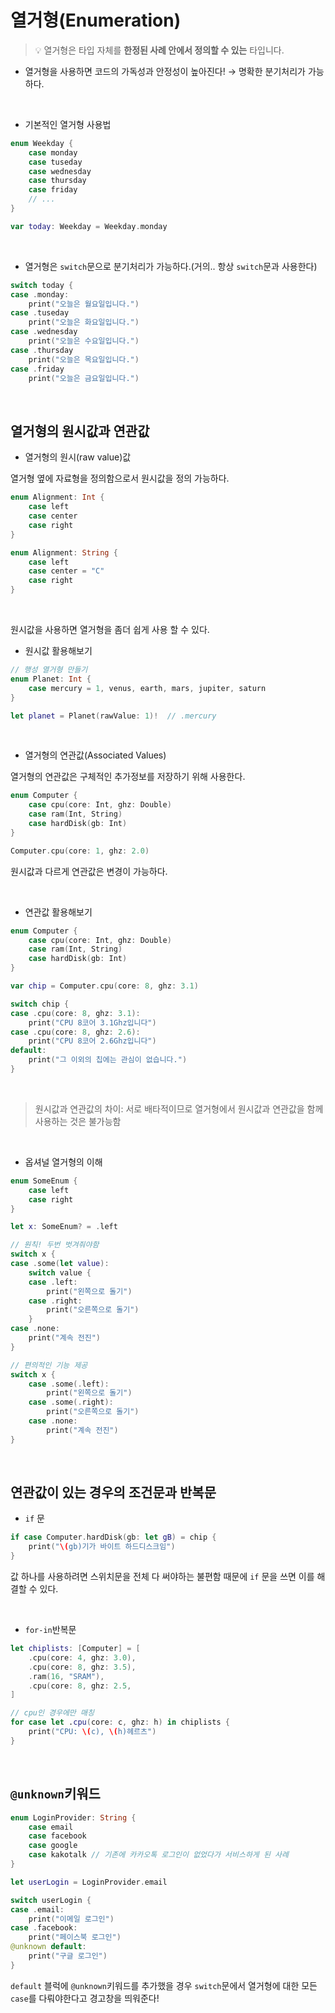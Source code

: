 # 열거형(Enumeration)


> 💡 열거형은 타입 자체를 **한정된 사례 안에서 정의할 수 있는** 타입니다.


- 열거형을 사용하면 코드의 가독성과 안정성이 높아진다!
→ 명확한 분기처리가 가능하다.

<br>

- 기본적인 열거형 사용법

```swift
enum Weekday {
	case monday
	case tuseday
	case wednesday
	case thursday
	case friday
	// ...
}

var today: Weekday = Weekday.monday
```

<br>

- 열거형은 `switch`문으로 분기처리가 가능하다.(거의.. 항상 `switch`문과 사용한다)

```swift
switch today {
case .monday:
	print("오늘은 월요일입니다.")
case .tuseday
	print("오늘은 화요일입니다.")
case .wednesday
	print("오늘은 수요일입니다.")
case .thursday
	print("오늘은 목요일입니다.")
case .friday
	print("오늘은 금요일입니다.")
```

<br>

## 열거형의 원시값과 연관값

- 열거형의 원시(raw value)값

열거형 옆에 자료형을 정의함으로서 원시값을 정의 가능하다.

```swift
enum Alignment: Int {
	case left
	case center
	case right
}

enum Alignment: String {
	case left
	case center = "C"
	case right
}
```

<br>

원시값을 사용하면 열거형을 좀더 쉽게 사용 할 수 있다.

- 원시값 활용해보기

```swift
// 행성 열거형 만들기
enum Planet: Int {
	case mercury = 1, venus, earth, mars, jupiter, saturn
}

let planet = Planet(rawValue: 1)!  // .mercury
```

<br>

- 열거형의 연관값(Associated Values)

열거형의 연관값은 구체적인 추가정보를 저장하기 위해 사용한다.

```swift
enum Computer {
	case cpu(core: Int, ghz: Double)
	case ram(Int, String)
	case hardDisk(gb: Int)
}

Computer.cpu(core: 1, ghz: 2.0)
```

원시값과 다르게 연관값은 변경이 가능하다.

<br>

- 연관값 활용해보기

```swift
enum Computer {
	case cpu(core: Int, ghz: Double)
	case ram(Int, String)
	case hardDisk(gb: Int)
}

var chip = Computer.cpu(core: 8, ghz: 3.1)

switch chip {
case .cpu(core: 8, ghz: 3.1):
	print("CPU 8코어 3.1Ghz입니다")
case .cpu(core: 8, ghz: 2.6):
	print("CPU 8코어 2.6Ghz입니다")
default:
	print("그 이외의 칩에는 관심이 없습니다.")
}
```

<br>

> 원시값과 연관값의 차이: 서로 배타적이므로 열거형에서 원시값과 연관값을 함께 사용하는 것은 불가능함

<br>

- 옵셔널 열거형의 이해

```swift
enum SomeEnum {
	case left
	case right
}

let x: SomeEnum? = .left

// 원칙! 두번 벗겨줘야함
switch x {
case .some(let value):
	switch value {
	case .left:
		print("왼쪽으로 돌기")
	case .right:
		print("오른쪽으로 돌기")
	}
case .none:
	print("계속 전진")
}

// 편의적인 기능 제공
switch x {
	case .some(.left):
		print("왼쪽으로 돌기")
	case .some(.right):
		print("오른쪽으로 돌기")
	case .none:
		print("계속 전진")
}
```

<br>

## 연관값이 있는 경우의 조건문과 반복문


- `if` 문

```swift
if case Computer.hardDisk(gb: let gB) = chip {
	print("\(gb)기가 바이트 하드디스크임")
}
```

값 하나를 사용하려면 스위치문을 전체 다 써야하는 불편함 때문에 `if` 문을 쓰면 이를 해결할 수 있다.

<br>

- `for-in`반복문

```swift
let chiplists: [Computer] = [
	.cpu(core: 4, ghz: 3.0),
	.cpu(core: 8, ghz: 3.5),
	.ram(16, "SRAM"),
	.cpu(core: 8, ghz: 2.5,
]

// cpu인 경우에만 매칭
for case let .cpu(core: c, ghz: h) in chiplists {
	print("CPU: \(c), \(h)헤르츠")
}
```

<br>

## `@unknown`키워드


```swift
enum LoginProvider: String {
	case email
	case facebook
	case google
	case kakotalk // 기존에 카카오톡 로그인이 없었다가 서비스하게 된 사례
}

let userLogin = LoginProvider.email

switch userLogin {
case .email:
	print("이메일 로그인")
case .facebook:
	print("페이스북 로그인")
@unknown default:
	print("구글 로그인")
}
```

`default` 블럭에 `@unknown`키워드를 추가했을 경우 `switch`문에서 열거형에 대한 모든 `case`를 다뤄야한다고 경고창을 띄워준다!